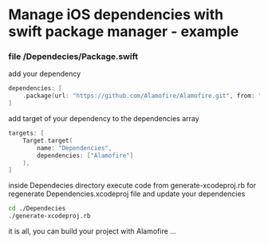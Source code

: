 # Manage iOS dependencies with swift package manager - example


### file /Dependecies/Package.swift

add your dependency

```swift
dependencies: [
    .package(url: "https://github.com/Alamofire/Alamofire.git", from: "4.0.0")
]
```
add target of your dependency to the dependencies array

```swift
targets: [
    Target.target(
        name: "Dependencies",
        dependencies: ["Alamofire"]
    ),
]
```

inside Dependecies directory execute code from generate-xcodeproj.rb for regenerate Dependencies.xcodeproj file and update your dependencies

```bash
cd ./Dependecies
./generate-xcodeproj.rb
```

it is all, you can build your project with Alamofire ...
